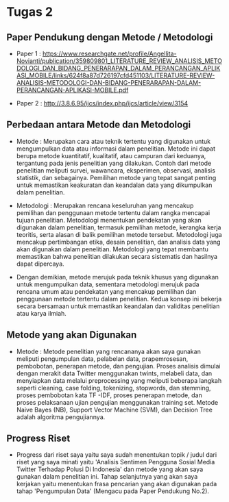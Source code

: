  # Tugas 2
 ## Paper Pendukung dengan Metode / Metodologi
- Paper 1 : https://www.researchgate.net/profile/Angellita-Novianti/publication/359809801_LITERATURE_REVIEW_ANALISIS_METODOLOGI_DAN_BIDANG_PENERARAPAN_DALAM_PERANCANGAN_APLIKASI_MOBILE/links/624f8a87d726197cfd451103/LITERATURE-REVIEW-ANALISIS-METODOLOGI-DAN-BIDANG-PENERARAPAN-DALAM-PERANCANGAN-APLIKASI-MOBILE.pdf

- Paper 2 : http://3.8.6.95/ijcs/index.php/ijcs/article/view/3154

## Perbedaan antara Metode dan Metodologi
- Metode : Merupakan cara atau teknik tertentu yang digunakan untuk mengumpulkan data atau informasi dalam penelitian. Metode ini dapat berupa metode kuantitatif, kualitatif, atau campuran dari keduanya, tergantung pada jenis penelitian yang dilakukan. Contoh dari metode penelitian meliputi survei, wawancara, eksperimen, observasi, analisis statistik, dan sebagainya. Pemilihan metode yang tepat sangat penting untuk memastikan keakuratan dan keandalan data yang dikumpulkan dalam penelitian.

- Metodologi : Merupakan rencana keseluruhan yang mencakup pemilihan dan penggunaan metode tertentu dalam rangka mencapai tujuan penelitian. Metodologi menentukan pendekatan yang akan digunakan dalam penelitian, termasuk pemilihan metode, kerangka kerja teoritis, serta alasan di balik pemilihan metode tersebut. Metodologi juga mencakup pertimbangan etika, desain penelitian, dan analisis data yang akan digunakan dalam penelitian. Metodologi yang tepat membantu memastikan bahwa penelitian dilakukan secara sistematis dan hasilnya dapat dipercaya.

- Dengan demikian, metode merujuk pada teknik khusus yang digunakan untuk mengumpulkan data, sementara metodologi merujuk pada rencana umum atau pendekatan yang mencakup pemilihan dan penggunaan metode tertentu dalam penelitian. Kedua konsep ini bekerja secara bersamaan untuk memastikan keandalan dan validitas penelitian atau karya ilmiah.

## Metode yang akan Digunakan

- Metode : Metode penelitian yang rencananya akan saya gunakan meliputi pengumpulan data, pelabelan data, prapemrosesan, pembobotan, penerapan metode, dan pengujian. Proses analisis dimulai dengan merakit data Twitter menggunakan twints, melabeli data, dan menyiapkan data melalui preprocessing yang meliputi beberapa langkah seperti cleaning, case folding, tokenizing, stopwords, dan stemming, proses pembobotan kata TF -IDF, proses penerapan metode, dan proses pelaksanaan ujian pengujian menggunakan training set. Metode Naive Bayes (NB), Support Vector Machine (SVM), dan Decision Tree adalah algoritma pengujiannya.

## Progress Riset

- Progress dari riset saya yaitu saya sudah menentukan topik / judul dari riset yang saya minati yaitu 'Analisis Sentimen Pengguna Sosial Media Twitter Terhadap Polusi Di Indonesia' dan metode yang akan saya gunakan dalam penelitian ini. Tahap selanjutnya yang akan saya kerjakan yaitu menentukan frasa pencarian yang akan digunakan pada tahap 'Pengumpulan Data' (Mengacu pada Paper Pendukung No.2).
